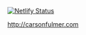 [![Netlify Status](https://api.netlify.com/api/v1/badges/4ccc58e9-d019-4f89-988f-5da54149331e/deploy-status)](https://app.netlify.com/sites/carsonfulmer/deploys)


http://carsonfulmer.com
